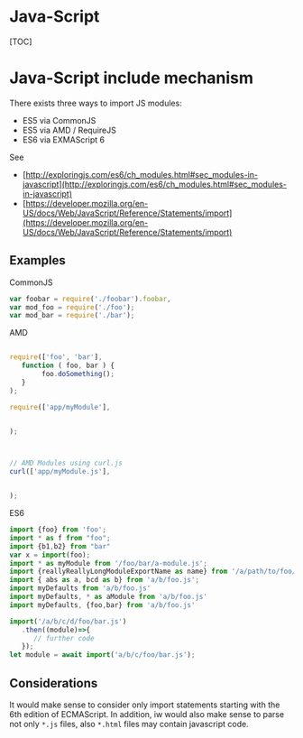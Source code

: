 Java-Script
===========
[TOC]

Java-Script include mechanism
===========
There exists three ways to import JS modules:
 - ES5 via CommonJS
 - ES5 via AMD / RequireJS
 - ES6 via EXMAScript 6

See
 - [http://exploringjs.com/es6/ch_modules.html#sec_modules-in-javascript](http://exploringjs.com/es6/ch_modules.html#sec_modules-in-javascript)
 - [https://developer.mozilla.org/en-US/docs/Web/JavaScript/Reference/Statements/import](https://developer.mozilla.org/en-US/docs/Web/JavaScript/Reference/Statements/import)


Examples
-----------


CommonJS
```javascript
var foobar = require('./foobar').foobar,
var mod_foo = require('./foo');
var mod_bar = require('./bar');

```



AMD
```javascript

require(['foo', 'bar'], 
   function ( foo, bar ) {
        foo.doSomething();
   }
);

require(['app/myModule'], 


);



// AMD Modules using curl.js
curl(['app/myModule.js'], 


);

```

ES6
```javascript
import {foo} from 'foo';
import * as f from "foo";
import {b1,b2} from "bar"
var x = import(foo);
import * as myModule from '/foo/bar/a-module.js';
import {reallyReallyLongModuleExportName as name} from '/a/path/to/foo/bar/script.js';
import { abs as a, bcd as b} from 'a/b/foo.js';
import myDefaults from 'a/b/foo.js'
import myDefaults, * as aModule from 'a/b/foo.js'
import myDefaults, {foo,bar} from 'a/b/foo.js'

import('/a/b/c/d/foo/bar.js')
   .then((module)=>{
      // further code
   });
let module = await import('a/b/c/foo/bar.js');
```


Considerations
-----------
It would make sense to consider only import statements starting with the 6th edition
of ECMAScript.
In addition, iw would also make sense to parse not only `*.js` files,
also `*.html` files may contain javascript code.

